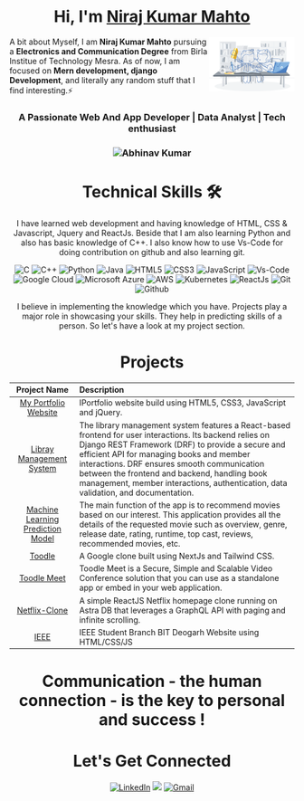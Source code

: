 <h1 align="center" >Hi, I'm <a href="https://www.linkedin.com/in/niraj-kumar-mahto/" target="_blank"> Niraj Kumar Mahto </a></h1>
<img width="30%" align="right"   src="https://github.com/Niraj1412/Niraj1412/blob/main/workbench.svg" >

A bit about Myself, I am <b>Niraj Kumar Mahto</b> pursuing a <b>Electronics and Communication Degree</b> from Birla Institue of Technology Mesra. As of now, I am focused on <b>Mern development, django Development</b>, and literally any random stuff that I find interesting.⚡

<h3 align="center">A Passionate Web And App Developer | Data Analyst | Tech enthusiast </h3>

<h3><p align="center"> <img src="https://komarev.com/ghpvc/?username=Abhi6722&label=Profile%20views&color=6805D3&style=flat" alt="Abhinav Kumar" /> </p></h3>
   <div align="center">

   <h1>Technical Skills 🛠</h1>
   
I have learned web development and having knowledge of HTML, CSS & Javascript, Jquery and ReactJs. Beside that I am also learning Python and also has basic knowledge of C++. I also know how to use Vs-Code for doing contribution on github and also learning git.

<p align="center"> 
<img alt="C" src="https://img.shields.io/badge/c-%2300599C.svg?&style=for-the-badge&logo=c&logoColor=white" />
<img alt="C++" src="https://img.shields.io/badge/c++-%2300599C.svg?&style=for-the-badge&logo=c%2B%2B&ogoColor=white" />
<img alt="Python" src="https://img.shields.io/badge/python-%2314354C.svg?style=for-the-badge&logo=python&logoColor=white"/>
<img alt="Java" src="https://img.shields.io/badge/java-%23ED8B00.svg?&style=for-the-badge&logo=java&logoColor=white" />
<img alt="HTML5" src="https://img.shields.io/badge/html5-%23E34F26.svg?&style=for-the-badge&logo=html5&logoColor=white" />
<img alt="CSS3" src="https://img.shields.io/badge/css3-%231572B6.svg?&style=for-the-badge&logo=css3&logoColor=white" />
<img alt="JavaScript" src="https://img.shields.io/badge/javascript-%23323330.svg?&style=for-the-badge&logo=javascript&logoColor=%23F7DF1E" />
<img alt="Vs-Code" src="https://img.shields.io/badge/Editor-VSCode-blue?style=for-the-badge&logo=visual-studio-code&logoColor=white" />
<img alt="Google Cloud" src="https://img.shields.io/badge/Google%20Cloud-black?style=for-the-badge&logo=google-cloud" />
<img alt="Microsoft Azure" src="https://img.shields.io/badge/Microsoft%20Azure-232F7E?style=for-the-badge&logo=microsoft-azure"/>
<img alt="AWS" src="https://img.shields.io/badge/Learning-AWS-FF9900?style=for-the-badge&logo=amazon-aws&logoColor=white" />
<img alt="Kubernetes" src="https://img.shields.io/badge/-Kubernetes-326CE5?style=for-the-badge&logo=Kubernetes&logoColor=ffffff" /> 
<img alt="ReactJs" src="https://img.shields.io/badge/-ReactJs-61DAFB?style=for-the-badge&logo=react" />
<img alt="Git" src="https://img.shields.io/badge/-Git-black?style=for-the-badge&logo=git" />
<img alt="Github" src="https://img.shields.io/badge/-GitHub-181717?style=for-the-badge&logo=github" /> 
   
</p>

  
I believe in implementing the knowledge which you have. Projects play a major role in showcasing your skills. They help in predicting skills of a person. So let's have a look at my project section.

<h1 align="center">Projects</h1>




| Project Name      | Description | 
| :---:        |    :----   |  
| [My Portfolio Website](https://niraj1412.github.io/niraj-portfolio/)     | IPortfolio website build using HTML5, CSS3, JavaScript and jQuery. 
| [Libray Management System](library-management.brandlime.in/)   | The library management system features a React-based frontend for user interactions. Its backend relies on Django REST Framework (DRF) to provide a secure and efficient API for managing books and member interactions. DRF ensures smooth communication between the frontend and backend, handling book management, member interactions, authentication, data validation, and documentation.    | 
| [Machine Learning Prediction Model](https://github.com/Abhi6722/Predictor)     | The main function of the app is to recommend movies based on our interest. This application provides all the details of the requested movie such as overview, genre, release date, rating, runtime, top cast, reviews, recommended movies, etc. |
| [Toodle](https://github.com/Abhi6722/toodle)     | A Google clone built using NextJs and Tailwind CSS.
| [Toodle Meet](https://github.com/Abhi6722/Toodle-Meet)     | Toodle Meet is a Secure, Simple and Scalable Video Conference solution that you can use as a standalone app or embed in your web application.
| [Netflix-Clone](https://github.com/Abhi6722/Netflix_app)     | A simple ReactJS Netflix homepage clone running on Astra DB that leverages a GraphQL API with paging and infinite scrolling.
| [IEEE](https://github.com/Abhi6722/IEEE)     | IEEE Student Branch BIT Deogarh Website using HTML/CSS/JS
<h1 align="center">Communication - the human connection - is the key to personal and success !</h1>

<h1 align="center">Let's Get Connected</h1>



<div align="center">


<a  href="https://www.linkedin.com/in/niraj-kumar-mahto/" target="_blank"><img alt="LinkedIn" src="https://img.shields.io/badge/linkedin%20-%230077B5.svg?&style=for-the-badge&logo=linkedin&logoColor=white" /></a>
<a href="https://twitter.com/NirajKmar" target="_blank"><img src="https://img.shields.io/badge/twitter-%2300acee.svg?&style=for-the-badge&logo=twitter&logoColor=white&alt=twitter" /></a>
<a href="https://mail.google.com/14nirajkumar@gmail.com"><img  alt="Gmail" src="https://img.shields.io/badge/Gmail-D14836?style=for-the-badge&logo=gmail&logoColor=white" />

</div>
